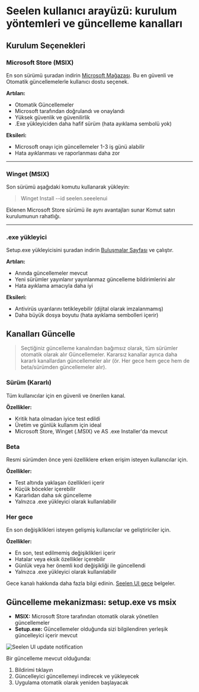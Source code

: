# Seelen kullanıcı arayüzü: kurulum yöntemleri ve güncelleme kanalları

## Kurulum Seçenekleri

### Microsoft Store (MSIX)

En son sürümü şuradan indirin
[Microsoft Mağazası](https://www.microsoft.com/store). Bu en güvenli ve Otomatik
güncellemelerle kullanıcı dostu seçenek.

**Artıları:**

- Otomatik Güncellemeler
- Microsoft tarafından doğrulandı ve onaylandı
- Yüksek güvenlik ve güvenilirlik
- .Exe yükleyiciden daha hafif sürüm (hata ayıklama sembolü yok)

**Eksileri:**

- Microsoft onayı için güncellemeler 1-3 iş günü alabilir
- Hata ayıklanması ve raporlanması daha zor

---

### Winget (MSIX)

Son sürümü aşağıdaki komutu kullanarak yükleyin:

> Winget Install --id seelen.seeelenui

Eklenen Microsoft Store sürümü ile aynı avantajları sunar Komut satırı
kurulumunun rahatlığı.

---

### .exe yükleyici

Setup.exe yükleyicisini şuradan indirin
[Buluşmalar Sayfası](https://github.com/eythaann/Seelen-UI/releases) ve
çalıştır.

**Artıları:**

- Anında güncellemeler mevcut
- Yeni sürümler yayınlanır yayınlanmaz güncelleme bildirimlerini alır
- Hata ayıklama amacıyla daha iyi

**Eksileri:**

- Antivirüs uyarılarını tetikleyebilir (dijital olarak imzalanmamış)
- Daha büyük dosya boyutu (hata ayıklama sembolleri içerir)

## Kanalları Güncelle

> Seçtiğiniz güncelleme kanalından bağımsız olarak, tüm sürümler otomatik olarak
> alır Güncellemeler. Kararsız kanallar ayrıca daha kararlı kanallardan
> güncellemeler alır (ör. Her gece hem gece hem de beta/sürümden güncellemeler
> alır).

### Sürüm (Kararlı)

Tüm kullanıcılar için en güvenli ve önerilen kanal.

**Özellikler:**

- Kritik hata olmadan iyice test edildi
- Üretim ve günlük kullanım için ideal
- Microsoft Store, Winget (.MSIX) ve AS .exe Installer'da mevcut

### Beta

Resmi sürümden önce yeni özelliklere erken erişim isteyen kullanıcılar için.

**Özellikler:**

- Test altında yaklaşan özellikleri içerir
- Küçük böcekler içerebilir
- Kararlıdan daha sık güncelleme
- Yalnızca .exe yükleyici olarak kullanılabilir

### Her gece

En son değişiklikleri isteyen gelişmiş kullanıcılar ve geliştiriciler için.

**Özellikler:**

- En son, test edilmemiş değişiklikleri içerir
- Hatalar veya eksik özellikler içerebilir
- Günlük veya her önemli kod değişikliği ile güncellendi
- Yalnızca .exe yükleyici olarak kullanılabilir

Gece kanalı hakkında daha fazla bilgi edinin.
[Seelen UI gece](https://seelen.io/blog/nightly) belgeler.

## Güncelleme mekanizması: setup.exe vs msix

- **MSIX:** Microsoft Store tarafından otomatik olarak yönetilen güncellemeler
- **Setup.exe:** Güncellemeler olduğunda sizi bilgilendiren yerleşik
  güncelleyici içerir mevcut

![Seelen UI update notification](https://github.com/Seelen-Inc/slu-blog/blob/master/blog/seelen-ui-distribution-channels/image.png?raw=true)

Bir güncelleme mevcut olduğunda:

1. Bildirimi tıklayın
2. Güncelleyici güncellemeyi indirecek ve yükleyecek
3. Uygulama otomatik olarak yeniden başlayacak

